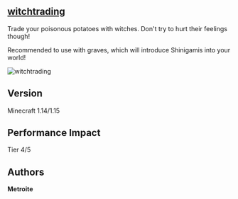 ## [witchtrading](https://minhaskamal.github.io/DownGit/#/home?url=https://github.com/Metroite/datapacks/tree/master/witchtrading&rootDirectory=false)

Trade your poisonous potatoes with witches. Don't try to hurt their feelings though!

Recommended to use with graves, which will introduce Shinigamis into your world!

![witchtrading](witchtrading.png?raw=true "Very nice potato you got there!")

## Version

Minecraft 1.14/1.15

## Performance Impact

Tier 4/5

## Authors

**Metroite**

